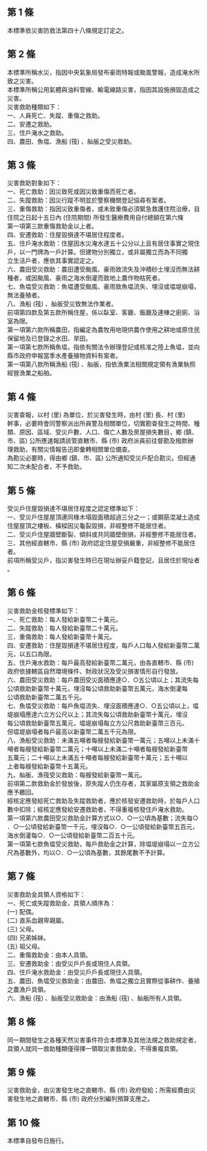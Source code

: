第 1 條
-------
本標準依災害防救法第四十八條規定訂定之。

第 2 條
-------
本標準所稱水災，指因中央氣象局發布豪雨特報或颱風警報，造成淹水所  
致之災害。  
本標準所稱公用氣體與油料管線、輸電線路災害，指因其設施損毀造成之  
災害。  
災害救助種類如下：  
一、人員死亡、失蹤、重傷之救助。  
二、安遷之救助。  
三、住戶淹水之救助。  
四、農田、魚塭、漁船 (筏) 、舢舨之受災救助。

第 3 條
-------
災害救助對象如下：  
一、死亡救助：因災致死或因災致重傷而死亡者。  
二、失蹤救助：因災行蹤不明並於警察機關登記協尋有案者。  
三、重傷救助：指因災致重傷者，或未致重傷必須緊急救護住院治療，自  
    住院之日起十五日內 (住院期間) 所發生醫療費用自付總額在第六條  
    第一項第三款重傷救助金以上者。  
四、安遷救助：住屋毀損達不堪居住程度者。  
五、住戶淹水救助：住屋因水災淹水達五十公分以上且有居住事實之現住  
    戶，以一門牌為一戶計算。但建物分別獨立，或非屬獨立而為不同獨  
    立生活戶者，應依其事實認定之。  
六、農田受災救助：農田遭受颱風、豪雨致流失及沖積砂土埋沒而無法耕  
    種者，或因颱風、豪雨之海水倒灌而致地上農作物枯死者。  
七、魚塭受災救助：魚塭遭受颱風、豪雨致魚塭流失、埋沒或塭堤崩塌，  
    無法養殖者。  
八、漁船 (筏) 、舢舨受災致無法作業者。  
前項第四款及第五款所稱住屋，係以臥室、客廳、飯廳及連棟之廚廁、浴  
室為限。  
第一項第六款所稱農田，指編定為農牧用地現供農作使用之耕地或原住民  
保留地及已登錄之水田、旱田。  
第一項第七款所稱魚塭，指依有關法令辦理登記或核准之陸上魚塭，並向  
縣市政府申報當季水產養殖物資料有案者。  
第一項第八款所稱漁船 (筏) 、舢舨，指依漁業法相關規定領有漁業執照  
經營漁業之船舶。

第 4 條
-------
災害查報，以村 (里) 為單位，於災害發生時，由村 (里) 長、村 (里)   
幹事，必要時會同警察派出所員警及相關單位，切實勘查發生之時間、種  
類、原因、區域、受災戶數、人口、傷亡人數及房屋損失數目，鄉 (鎮、  
市、區) 公所應速報請該管直轄市、縣 (市) 政府派員前往督勘及撥款辦  
理救助，有關災情報告迅即彙轉相關單位備查。  
為勘災必要時，得由鄉 (鎮、市、區) 公所通知受災戶配合勘災。但經通  
知二次未配合者，不予救助。

第 5 條
-------
受災戶住屋毀損達不堪居住程度之認定標準如下：  
一、受災戶住屋屋頂連同椽木塌毀面積超過三分之一；或鋼筋混凝土造成  
    住屋屋頂之樓板、橫樑因災龜裂毀損，非經整修不能居住者。  
二、受災戶住屋牆壁斷裂、傾斜或共同牆壁倒損，非經整修不能居住者。  
三、其他經直轄市、縣 (市) 政府認定住屋受損嚴重，非經整修不能居住  
    者。  
前項所稱受災戶，指災害發生時已在現址辦妥戶籍登記，且居住於現址者  
。

第 6 條
-------
災害救助金核發標準如下：  
一、死亡救助：每人發給新臺幣二十萬元。  
二、失蹤救助：每人發給新臺幣二十萬元。  
三、重傷救助：每人發給新臺幣十萬元。  
四、安遷救助：住屋毀損達不堪居住程度，每戶人口每人發給新臺幣二萬  
    元，以五口為限。  
五、住戶淹水救助：每戶最高發給新臺幣二萬元，由各直轄市、縣 (市)   
    政府依據轄區自然環境條件、財政狀況及受災損害情形自行發放。  
六、農田受災救助：每戶農田受災面積應達○．○五公頃以上；其流失每  
    公頃救助新臺幣十萬元，埋沒每公頃救助新臺幣五萬元，海水倒灌每  
    公頃救助新臺幣二萬五千元。  
七、魚塭受災救助：每戶魚塭流失、埋沒面積應達○．○五公頃以上，塭  
    堤崩塌應達六立方公尺以上；其流失每公頃救助新臺幣十萬元，埋沒  
    每公頃救助新臺幣五萬元，塭堤崩塌每立方公尺救助新臺幣三百元。  
    但塭堤崩塌者每戶最高以新臺幣二萬五千元為限。  
八、漁船受災救助：未滿五噸者每艘發給新臺幣一萬元；五噸以上未滿十  
    噸者每艘發給新臺幣二萬元；十噸以上未滿二十噸者每艘發給新臺幣  
    五萬元；二十噸以上未滿五十噸者每艘發給新臺幣十萬元；五十噸以  
    上者每艘發給新臺幣十五萬元。  
九、舢舨、漁筏受災救助：每艘發給新臺幣一萬元。  
前項第二款救助金於發放後，原失蹤人仍生存者，其家屬原支領之救助金  
應予繳回。  
經核定應發給死亡救助及失蹤救助者，應於核發安遷救助時，於每戶人口  
數中扣除；經核定應發給安遷救助者，不得重複核發住戶淹水救助。  
第一項第六款農田受災救助金計算方式以○．○一公頃為基數；流失每○  
．○一公頃發給新臺幣一千元，埋沒每○．○一公頃發給新臺幣五百元，  
海水倒灌每○．○一公頃發給新臺幣二百五十元。  
第一項第七款魚塭受災救助，每戶救助金之計算，除塭堤崩塌以一立方公  
尺為基數外，均以○．○一公頃為基數，其餘尾數不予計算。

第 7 條
-------
災害救助金具領人資格如下：  
一、死亡或失蹤救助金，具領人順序為：  
 (一) 配偶。  
 (二) 直系血親卑親屬。  
 (三) 父母。  
 (四) 兄弟姊妹。  
 (五) 祖父母。  
二、重傷救助金：由本人具領。  
三、安遷救助金：由受災戶戶長或現住人具領。  
四、住戶淹水救助金：由受災戶戶長或現住人具領。  
五、農田、魚塭受災救助金：由農田、魚塭之獨立且實際從事耕作、養殖  
    之農漁戶具領。  
六、漁船 (筏) 、舢舨受災救助金：由漁船 (筏) 、舢舨所有人具領。

第 8 條
-------
同一期間發生之各種天然災害事件符合本標準及其他法規之救助規定者，  
具領人就同一救助種類僅得擇一領取災害救助金，不得重複具領。

第 9 條
-------
災害救助金，由災害發生地之直轄市、縣 (市) 政府發給；所需經費由災  
害發生地之直轄市、縣 (市) 政府分別編列預算支應之。

第 10 條
--------
本標準自發布日施行。

